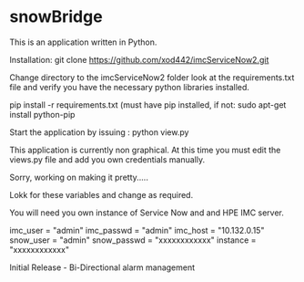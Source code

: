 # snowBridge

This is an application written in Python.

Installation:
git clone https://github.com/xod442/imcServiceNow2.git

Change directory to the imcServiceNow2 folder
look at the requirements.txt file and verify you have the necessary
python libraries installed.


pip install -r requirements.txt (must have pip installed, if not:
sudo apt-get install python-pip

Start the application by issuing : python view.py

This application is currently non graphical. At this time you
must edit the views.py file and add you own credentials manually.

Sorry, working on making it pretty.....

Lokk for these variables and change as required.

You will need you own instance of Service Now and and HPE IMC server.

imc_user = "admin"
imc_passwd = "admin"
imc_host = "10.132.0.15"
snow_user = "admin"
snow_passwd = "xxxxxxxxxxxx"
instance = "xxxxxxxxxxxx"

Initial Release - Bi-Directional alarm management
